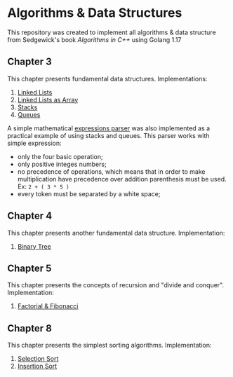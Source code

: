# Algorithms & Data Structures

This repository was created to implement all algorithms &amp; data structure from Sedgewick's book _Algorithms in C++_
using Golang 1.17

## Chapter 3

This chapter presents fundamental data structures.
Implementations:

1. [Linked Lists](https://github.com/aldebap/algorithms_dataStructs/tree/main/chapter_3/linkedList)
2. [Linked Lists as Array](https://github.com/aldebap/algorithms_dataStructs/tree/main/chapter_3/linkedList)
3. [Stacks](https://github.com/aldebap/algorithms_dataStructs/tree/main/chapter_3/stack)
4. [Queues](https://github.com/aldebap/algorithms_dataStructs/tree/main/chapter_3/queue)

A simple mathematical [expressions parser](https://github.com/aldebap/algorithms_dataStructs/tree/main/chapter_3/expression)
was also implemented as a practical example of using stacks and queues.
This parser works with simple expression:

- only the four basic operation;
- only positive integes numbers;
- no precedence of operations, which means that in order to make multiplication have precedence over addition parenthesis
must be used. Ex: ```2 + ( 3 * 5 )```
- every token must be separated by a white space;

## Chapter 4

This chapter presents another fundamental data structure.
Implementation:

1. [Binary Tree](https://github.com/aldebap/algorithms_dataStructs/tree/main/chapter_4/binaryTree)

## Chapter 5

This chapter presents the concepts of recursion and "divide and conquer".
Implementation:

1. [Factorial & Fibonacci](https://github.com/aldebap/algorithms_dataStructs/tree/main/chapter_5/recursiveMath)

## Chapter 8

This chapter presents the simplest sorting algorithms.
Implementation:

1. [Selection Sort](https://github.com/aldebap/algorithms_dataStructs/tree/main/chapter_8/selectionSort)
2. [Insertion Sort](https://github.com/aldebap/algorithms_dataStructs/tree/main/chapter_8/insertionSort)
